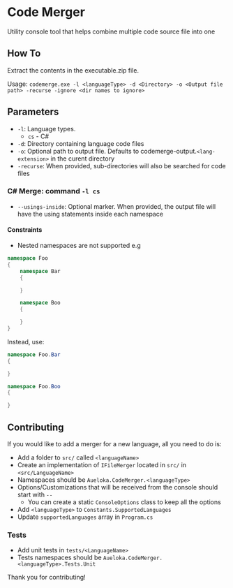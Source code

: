 # Code Merger
Utility console tool that helps combine multiple code source file into one

## How To
Extract the contents in the executable.zip file.

Usage: ```codemerge.exe -l <languageType> -d <Directory> -o <Output file path> -recurse -ignore <dir names to ignore>```

## Parameters

* `-l`: Language types. 
    * `cs` - C#
* `-d`: Directory containing language code files
* `-o`: Optional path to output file. Defaults to codemerge-output.`<lang-extension>` in the curent directory
* `-recurse`: When provided, sub-directories will also be searched for code files

### C# Merge: command `-l cs`
* `--usings-inside`: Optional marker. When provided, the output file will have the using statements inside each namespace

#### Constraints

* Nested namespaces are not supported e.g

```cs
namespace Foo
{
    namespace Bar
    {

    }

    namespace Boo
    {

    }
}
```

Instead, use:
```cs
namespace Foo.Bar
{

}

namespace Foo.Boo
{

}
```

## Contributing

If you would like to add a merger for a new language, all you need to do is:

* Add a folder to `src/` called `<languageName>`
* Create an implementation of `IFileMerger` located in `src/` in `<src/LanguageName>`
* Namespaces should be `Aueloka.CodeMerger.<languageType>`
* Options/Customizations that will be received from the console should start with `--`
    * You can create a static `ConsoleOptions` class to keep all the options
* Add `<languageType>` to `Constants.SupportedLanguages`
* Update `supportedLanguages` array in `Program.cs`

### Tests
* Add unit tests in `tests/<LanguageName>`
* Tests namespaces should be `Aueloka.CodeMerger.<languageType>.Tests.Unit`

Thank you for contributing!